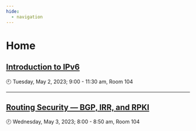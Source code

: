 ```yaml
---
hide:
  - navigation
---
```


# Home

## [Introduction to IPv6](ipv6/index.md)
:clock9: Tuesday, May 2, 2023; 9:00 - 11:30 am, Room 104

---

## [Routing Security — BGP, IRR, and RPKI](routing-security/index.md)
:clock8: Wednesday, May 3, 2023; 8:00 - 8:50 am, Room 104
